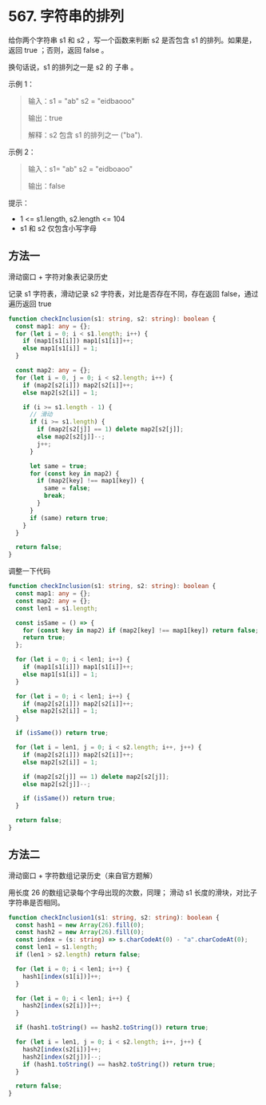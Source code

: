 # 567. 字符串的排列

给你两个字符串 s1 和 s2 ，写一个函数来判断 s2 是否包含 s1 的排列。如果是，返回 true ；否则，返回 false 。

换句话说，s1 的排列之一是 s2 的 子串 。

示例 1：

> 输入：s1 = "ab" s2 = "eidbaooo"
>
> 输出：true
>
> 解释：s2 包含 s1 的排列之一 ("ba").

示例 2：

> 输入：s1= "ab" s2 = "eidboaoo"
>
> 输出：false

提示：

- 1 <= s1.length, s2.length <= 104
- s1 和 s2 仅包含小写字母

## 方法一

滑动窗口 + 字符对象表记录历史

记录 s1 字符表，滑动记录 s2 字符表，对比是否存在不同，存在返回 false，通过遍历返回 true

```ts
function checkInclusion(s1: string, s2: string): boolean {
  const map1: any = {};
  for (let i = 0; i < s1.length; i++) {
    if (map1[s1[i]]) map1[s1[i]]++;
    else map1[s1[i]] = 1;
  }

  const map2: any = {};
  for (let i = 0, j = 0; i < s2.length; i++) {
    if (map2[s2[i]]) map2[s2[i]]++;
    else map2[s2[i]] = 1;

    if (i >= s1.length - 1) {
      // 滑动
      if (i >= s1.length) {
        if (map2[s2[j]] == 1) delete map2[s2[j]];
        else map2[s2[j]]--;
        j++;
      }

      let same = true;
      for (const key in map2) {
        if (map2[key] !== map1[key]) {
          same = false;
          break;
        }
      }
      if (same) return true;
    }
  }

  return false;
}
```

调整一下代码

```ts
function checkInclusion(s1: string, s2: string): boolean {
  const map1: any = {};
  const map2: any = {};
  const len1 = s1.length;

  const isSame = () => {
    for (const key in map2) if (map2[key] !== map1[key]) return false;
    return true;
  };

  for (let i = 0; i < len1; i++) {
    if (map1[s1[i]]) map1[s1[i]]++;
    else map1[s1[i]] = 1;
  }

  for (let i = 0; i < len1; i++) {
    if (map2[s2[i]]) map2[s2[i]]++;
    else map2[s2[i]] = 1;
  }

  if (isSame()) return true;

  for (let i = len1, j = 0; i < s2.length; i++, j++) {
    if (map2[s2[i]]) map2[s2[i]]++;
    else map2[s2[i]] = 1;

    if (map2[s2[j]] == 1) delete map2[s2[j]];
    else map2[s2[j]]--;

    if (isSame()) return true;
  }

  return false;
}
```

## 方法二

滑动窗口 + 字符数组记录历史（来自官方题解）

用长度 26 的数组记录每个字母出现的次数，同理；
滑动 s1 长度的滑块，对比子字符串是否相同。

```ts
function checkInclusion1(s1: string, s2: string): boolean {
  const hash1 = new Array(26).fill(0);
  const hash2 = new Array(26).fill(0);
  const index = (s: string) => s.charCodeAt(0) - "a".charCodeAt(0);
  const len1 = s1.length;
  if (len1 > s2.length) return false;

  for (let i = 0; i < len1; i++) {
    hash1[index(s1[i])]++;
  }

  for (let i = 0; i < len1; i++) {
    hash2[index(s2[i])]++;
  }

  if (hash1.toString() == hash2.toString()) return true;

  for (let i = len1, j = 0; i < s2.length; i++, j++) {
    hash2[index(s2[i])]++;
    hash2[index(s2[j])]--;
    if (hash1.toString() == hash2.toString()) return true;
  }

  return false;
}
```
